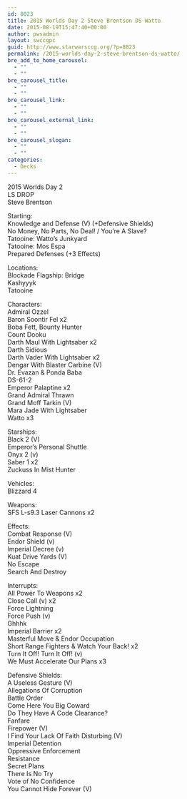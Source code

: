 ```yaml
---
id: 8023
title: 2015 Worlds Day 2 Steve Brentson DS Watto
date: 2015-08-19T15:47:40+00:00
author: pwsadmin
layout: swccgpc
guid: http://www.starwarsccg.org/?p=8023
permalink: /2015-worlds-day-2-steve-brentson-ds-watto/
bre_add_to_home_carousel:
  - ""
  - ""
bre_carousel_title:
  - ""
  - ""
bre_carousel_link:
  - ""
  - ""
bre_carousel_external_link:
  - ""
  - ""
bre_carousel_slogan:
  - ""
  - ""
categories:
  - Decks
---
```

2015 Worlds Day 2  
LS DROP  
Steve Brentson

Starting:  
Knowledge and Defense (V) (+Defensive Shields)  
No Money, No Parts, No Deal! / You’re A Slave?  
Tatooine: Watto’s Junkyard  
Tatooine: Mos Espa  
Prepared Defenses (+3 Effects)

Locations:  
Blockade Flagship: Bridge  
Kashyyyk  
Tatooine

Characters:  
Admiral Ozzel  
Baron Soontir Fel x2  
Boba Fett, Bounty Hunter  
Count Dooku  
Darth Maul With Lightsaber x2  
Darth Sidious  
Darth Vader With Lightsaber x2  
Dengar With Blaster Carbine (V)  
Dr. Evazan & Ponda Baba  
DS-61-2  
Emperor Palaptine x2  
Grand Admiral Thrawn  
Grand Moff Tarkin (V)  
Mara Jade With Lightsaber  
Watto x3

Starships:  
Black 2 (V)  
Emperor&#8217;s Personal Shuttle  
Onyx 2 (v)  
Saber 1 x2  
Zuckuss In Mist Hunter

Vehicles:  
Blizzard 4

Weapons:  
SFS L-s9.3 Laser Cannons x2

Effects:  
Combat Response (V)  
Endor Shield (v)  
Imperial Decree (v)  
Kuat Drive Yards (V)  
No Escape  
Search And Destroy

Interrupts:  
All Power To Weapons x2  
Close Call (v) x2  
Force Lightning  
Force Push (v)  
Ghhhk  
Imperial Barrier x2  
Masterful Move & Endor Occupation  
Short Range Fighters & Watch Your Back! x2  
Turn It Off! Turn It Off! (v)  
We Must Accelerate Our Plans x3

Defensive Shields:  
A Useless Gesture (V)  
Allegations Of Corruption  
Battle Order  
Come Here You Big Coward  
Do They Have A Code Clearance?  
Fanfare  
Firepower (V)  
I Find Your Lack Of Faith Disturbing (V)  
Imperial Detention  
Oppressive Enforcement  
Resistance  
Secret Plans  
There Is No Try  
Vote of No Confidence  
You Cannot Hide Forever (V)